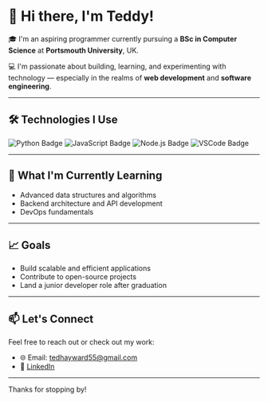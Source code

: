 # 👋 Hi there, I'm Teddy!

🎓 I'm an aspiring programmer currently pursuing a **BSc in Computer Science** at **Portsmouth University**, UK.

💻 I'm passionate about building, learning, and experimenting with technology — especially in the realms of **web development** and **software engineering**.

---

## 🛠️ Technologies I Use

<p align="left">
  <img src="https://img.shields.io/badge/Python-3776AB?style=for-the-badge&logo=python&logoColor=white" alt="Python Badge"/>
  <img src="https://img.shields.io/badge/JavaScript-F7DF1E?style=for-the-badge&logo=javascript&logoColor=black" alt="JavaScript Badge"/>
  <img src="https://img.shields.io/badge/Node.js-339933?style=for-the-badge&logo=nodedotjs&logoColor=white" alt="Node.js Badge"/>
  <img src="https://img.shields.io/badge/VS%20Code-007ACC?style=for-the-badge&logo=visual-studio-code&logoColor=white" alt="VSCode Badge"/>
</p>

---

## 🌱 What I'm Currently Learning
- Advanced data structures and algorithms  
- Backend architecture and API development  
- DevOps fundamentals

---

## 📈 Goals
- Build scalable and efficient applications  
- Contribute to open-source projects  
- Land a junior developer role after graduation

---

## 📫 Let's Connect

Feel free to reach out or check out my work:

- 🌐 Email: tedhayward55@gmail.com
- 💼 [LinkedIn](https://linkedin.com/in/) 

---

Thanks for stopping by!

